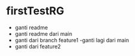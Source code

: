 # firstTestRG

- ganti readme
- ganti readme dari main
- ganti dari branch feature1
-ganti lagi dari main
- ganti dari feature2
